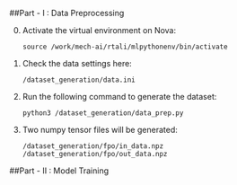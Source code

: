 ##Part - I : Data Preprocessing

0. Activate the virtual environment on Nova:
    ```
    source /work/mech-ai/rtali/mlpythonenv/bin/activate
    ```

1. Check the data settings here:
    ```
    /dataset_generation/data.ini
    ```
2. Run the following command to generate the dataset:
    ```
    python3 /dataset_generation/data_prep.py
    ```

3. Two numpy tensor files will be generated:
    ```
    /dataset_generation/fpo/in_data.npz
    /dataset_generation/fpo/out_data.npz
    ```

##Part - II : Model Training